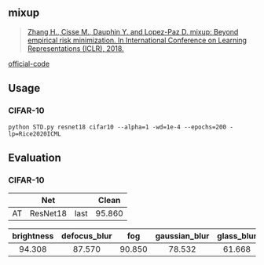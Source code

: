 


## mixup

> [Zhang H., Cisse M., Dauphin Y. and Lopez-Paz D. mixup: Beyond empirical risk minimization. In International Conference on Learning Representations (ICLR), 2018.](https://arxiv.org/abs/1710.09412)

[official-code](https://github.com/facebookresearch/mixup-cifar10)

## Usage

### CIFAR-10

	python STD.py resnet18 cifar10 --alpha=1 -wd=1e-4 --epochs=200 -lp=Rice2020ICML



## Evaluation



### CIFAR-10



|      |   Net    |      | Clean  |
| :--: | :------: | :--: | :----: |
|  AT  | ResNet18 | last | 95.860 |



| brightness | defocus_blur | fog  | gaussian_blur | glass_blur | jpeg_compression | motion_blur | saturate | snow | speckle_noise | contrast | elastic_transform | frost | gaussian_noise | impulse_noise | pixelate | shot_noise | spatter | zoom_blur |
| :--------: | :----------: | :--: | :-----------: | :--------: | :--------------: | :---------: | :------: | :--: | :-----------: | :------: | :---------------: | :---: | :------------: | :-----------: | :------: | :--------: | :-----: | :-------: |
| 94.308| 87.570| 90.850| 78.532| 61.668| 81.818| 83.852| 91.844| 88.342| 69.618| 87.066| 87.378| 88.652| 58.446| 50.180| 81.420| 67.588| 87.976| 82.844 |

